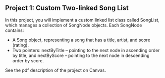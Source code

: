 ## Project 1: Custom Two-linked Song List

In this project, you will implement a custom linked list class called SongList, which manages a collection of SongNode objects. Each SongNode contains:
-	A Song object, representing a song that has a title, artist, and score (rating).
-	Two pointers: nextByTitle – pointing to the next node in ascending order by title, and nextByScore – pointing to the next node in descending order by score.

See the pdf description of the project on Canvas.
